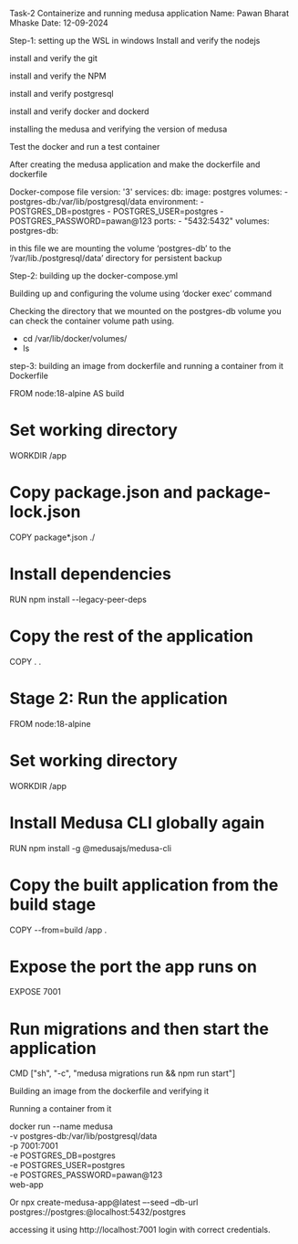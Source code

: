 Task-2  Containerize and running medusa application
Name: Pawan Bharat Mhaske
Date: 12-09-2024

Step-1: setting up the WSL in windows
Install and verify the nodejs

install and verify the git

install and verify the NPM

install and verify postgresql


install and verify docker and dockerd

installing the medusa and verifying the version of medusa
 
Test the docker and run a test container

After creating the medusa application and make the dockerfile and dockerfile 


Docker-compose file
version: '3'
services:
  db:
    image: postgres
    volumes:
      - postgres-db:/var/lib/postgresql/data
    environment:
      - POSTGRES_DB=postgres
      - POSTGRES_USER=postgres
      - POSTGRES_PASSWORD=pawan@123
    ports:
     - "5432:5432"
volumes:
  postgres-db:

in this file we are mounting the volume ‘postgres-db’ to the ‘/var/lib./postgresql/data’ directory for persistent backup












Step-2: building up the docker-compose.yml

Building up and configuring the volume using ‘docker exec’ command



Checking the directory that we mounted on the postgres-db volume you can check the container volume path using.
-	cd /var/lib/docker/volumes/
-	ls



step-3: building an image from dockerfile and running a container from it
Dockerfile

FROM node:18-alpine AS build
# Set working directory
WORKDIR /app
# Copy package.json and package-lock.json
COPY package*.json ./
# Install dependencies
RUN npm install --legacy-peer-deps
# Copy the rest of the application
COPY . .

# Stage 2: Run the application
FROM node:18-alpine
# Set working directory
WORKDIR /app
# Install Medusa CLI globally again
RUN npm install -g @medusajs/medusa-cli
# Copy the built application from the build stage
COPY --from=build /app .

# Expose the port the app runs on
EXPOSE 7001

# Run migrations and then start the application
CMD ["sh", "-c", "medusa migrations run && npm run start"]
 


 
Building an image from the dockerfile and verifying it


Running a container from it

docker run --name medusa \
  -v postgres-db:/var/lib/postgresql/data \
  -p 7001:7001 \
  -e POSTGRES_DB=postgres \
  -e POSTGRES_USER=postgres \
  -e POSTGRES_PASSWORD=pawan@123 \
  web-app


Or
npx create-medusa-app@latest –-seed –db-url postgres://postgres:<password>@localhost:5432/postgres 
 

accessing it using http://localhost:7001
login with correct credentials.


 





